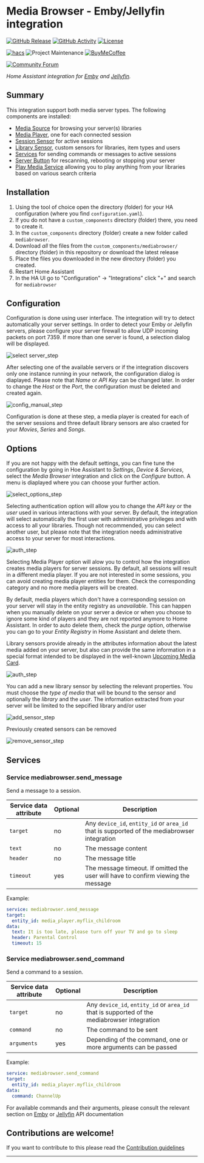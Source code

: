 # Media Browser - Emby/Jellyfin integration

[![GitHub Release][releases-shield]][releases]
[![GitHub Activity][commits-shield]][commits]
[![License][license-shield]](LICENSE)

[![hacs][hacsbadge]][hacs]
![Project Maintenance][maintenance-shield]
[![BuyMeCoffee][buymecoffeebadge]][buymecoffee]

[![Community Forum][forum-shield]][forum]

_Home Assistant integration for [Emby][emby] and [Jellyfin][jellyfin]._


## Summary

This integration support both media server types. The following components are installed:
- [Media Source][mediasource] for browsing your server(s) libraries
- [Media Player][mediaplayer], one for each connected session
- [Session Sensor][sensor] for active sessions
- [Library Sensor][sensor], custom sensors for libraries, item types and users
- [Services][services] for sending commands or messages to active sessions
- [Server Button][button] for rescanning, rebooting or stopping your server
- [Play Media Service][play_media] allowing you to play anything from your libraries based on various search criteria





## Installation

1. Using the tool of choice open the directory (folder) for your HA configuration (where you find `configuration.yaml`).
1. If you do not have a `custom_components` directory (folder) there, you need to create it.
1. In the `custom_components` directory (folder) create a new folder called `mediabrowser`.
1. Download _all_ the files from the `custom_components/mediabrowser/` directory (folder) in this repository or download the latest release
1. Place the files you downloaded in the new directory (folder) you created.
1. Restart Home Assistant
1. In the HA UI go to "Configuration" -> "Integrations" click "+" and search for `mediabrowser`

## Configuration

Configuration is done using user interface. The integration will try to detect automatically your server settings. In order to detect your Emby or Jellyfin servers, please configure your server firewall to allow UDP incoming packets on port 7359. If more than one server is found, a selection dialog will be displayed.

![select server_step](assets/select_server.png)

After selecting one of the available servers or if the integration discovers only one instance running in your network, the configuration dialog is diaplayed. Please note that *Name* or *API Key* can be changed later. In order to change the *Host* or the *Port*, the configuration must be deleted and created again.

![config_manual_step](assets/config_manual.png "Configuration")

Configuration is done at these step, a media player is created for each of the server sessions and three default library sensors are also craeted for your *Movies*, *Series* and *Songs*.

## Options

If you are not happy with the default settings, you can fine tune the configuration by going in Hoe Assistant to *Settings*, *Device & Services*, select the *Media Browser* integration and click on the *Configure* button. A menu is diaplayed where you can choose your further action.

![select_options_step](assets/select_options.png "Options")

Selecting authentication option will allow you to change the *API key* or the *user* used in various interactions with your server. By default, the integration will select automatically the first user with administrative privileges and with access to all your libraries. Though not recommended, you can select another user, but please note that the integration needs administrative access to your server for most interactions.

![auth_step](assets/auth.png "Authentication")

Selecting Media Player option will alow you to control how the integration creates media players for server sessions. By default, all sessions will result in a different media player. If you are not interested in some sessions, you can avoid creating media player entities for them. Check the corresponding category and no more media players will be created.

By default, media players which don't have a corresponding session on your server will stay in the entity registry as *unavailable*. This can happen when you manually delete on your server a device or when you choose to ignore some kind of players and they are not reported anymore to Home Assistant. In order to auto delete them, check the *purge* option, otherwise you can go to your *Entity Registry* in Home Assistant and delete them.

Library sensors provide already in the attributes information about the latest media added on your server, but also can provide the same information in a special format intended to be displayed in the well-known [Upcoming Media Card][upcoming-media-card].

![auth_step](assets/media_players.png "Media Players")

You can add a new library sensor by selecting the relevant properties. You must choose the *type of media* that will be bound to the sensor and optionally the *library* and the *user*. The information extracted from your server will be limited to the sepcified library and/or user

![add_sensor_step](assets/add_sensor.png "Add Sensor")

Previously created sensors can be removed

![remove_sensor_step](assets/remove_sensor.png "Remove Sensor")



## Services
### Service mediabrowser.send_message
Send a message to a session. 

|Service data attribute|Optional|Description|
|-|-|-|
|`target`|no|Any `device_id`, `entity_id` or `area_id` that is supported of the mediabrowser integration|
|`text`|no|The message content
|`header`|no|The message title
|`timeout`|yes|The message timeout. If omitted the user will have to confirm viewing the message|

Example:

```yaml
service: mediabrowser.send_message
target:
  entity_id: media_player.myflix_childroom
data:
  text: It is too late, please turn off your TV and go to sleep
  header: Parental Control
  timeout: 15
```

### Service mediabrowser.send_command
Send a command to a session. 

|Service data attribute|Optional|Description|
|-|-|-|
|`target`|no|Any `device_id`, `entity_id` or `area_id` that is supported of the mediabrowser integration|
|`command`|no|The command to be sent
|`arguments`|yes|Depending of the command, one or more arguments can be passed

Example:

```yaml
service: mediabrowser.send_command
target:
  entity_id: media_player.myflix_childroom
data:
  command: ChannelUp
```
For available commands and their arguments, please consult the relevant section on [Emby][emby-command] or [Jellyfin][jellyfin-command] API documentation

## Contributions are welcome!

If you want to contribute to this please read the [Contribution guidelines](CONTRIBUTING.md)

***

[emby]: https://emby.media
[jellyfin]: https://jellyfin.org
[buymecoffee]: https://www.buymeacoffee.com/rumbu13
[buymecoffeebadge]: https://img.shields.io/badge/buy%20me%20a%20coffee-donate-yellow.svg?style=for-the-badge
[commits-shield]: https://img.shields.io/github/commit-activity/y/rumbu13/ha-mediabrowser.svg?style=for-the-badge
[commits]: https://github.com/rumbu13/ha-mediabrowser/commits/main
[hacs]: https://github.com/hacs/integration
[hacsbadge]: https://img.shields.io/badge/HACS-Custom-orange.svg?style=for-the-badge
[forum-shield]: https://img.shields.io/badge/community-forum-brightgreen.svg?style=for-the-badge
[forum]: https://community.home-assistant.io/
[license-shield]: https://img.shields.io/github/license/rumbu13/ha-mediabrowser.svg?style=for-the-badge
[maintenance-shield]: https://img.shields.io/badge/maintainer-rumbu13-blue.svg?style=for-the-badge
[releases-shield]: https://img.shields.io/github/release/rumbu13/ha-mediabrowser.svg?style=for-the-badge
[releases]: https://github.com/rumbu13/ha-mediabrowser/releases

[services]: #services
[mediasource]: https://www.home-assistant.io/integrations/#media-source
[mediaplayer]: https://www.home-assistant.io/integrations/#media-player
[sensor]: https://www.home-assistant.io/integrations/#sensor
[button]: https://www.home-assistant.io/integrations/#button
[play_media]: https://www.home-assistant.io/integrations/media_player/#service-media_playerplay_media

[emby-command]: http://swagger.emby.media/?staticview=true#/SessionsService/postSessionsByIdCommand
[jellyfin-command]: https://api.jellyfin.org/#tag/Session/operation/SendGeneralCommand
[upcoming-media-card]: https://github.com/custom-cards/upcoming-media-card
